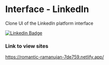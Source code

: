 # Interface - LinkedIn
Clone UI of the LinkedIn platform interface

[![Linkedin Badge](https://img.shields.io/badge/-Lucas%20Anselmo-6633cc?style=flat-square&logo=Linkedin&logoColor=white&link=)](https://www.linkedin.com/posts/lucas-anselmo-moraes-da-silva-543636161_linkedin-clone-activity-6702696888753262592-bvrv)

### Link to view sites
https://romantic-ramanujan-7de759.netlify.app/

